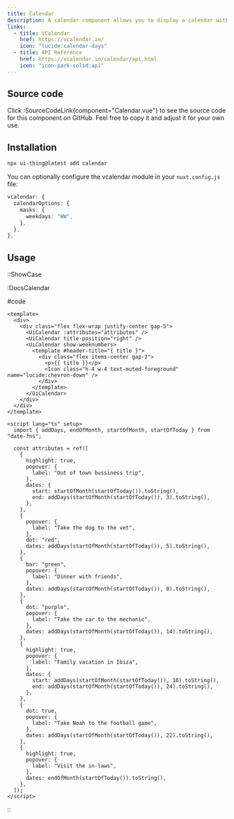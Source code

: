 ```yaml
---
title: Calendar
description: A calendar component allows you to display a calendar with events.
links:
  - title: VCalendar
    href: https://vcalendar.io/
    icon: "lucide:calendar-days"
  - title: API Reference
    href: https://vcalendar.io/calendar/api.html
    icon: "icon-park-solid:api"
---
```


## Source code

Click :SourceCodeLink{component="Calendar.vue"} to see the source code for this component on GitHub. Feel free to copy it and adjust it for your own use.

## Installation

```bash
npx ui-thing@latest add calendar
```

You can optionally configure the vcalendar module in your `nuxt.config.js` file:

```ts
vcalendar: {
  calendarOptions: {
    masks: {
      weekdays: "WW",
    },
  },
},
```

## Usage

::ShowCase

:DocsCalendar

#code

<!-- automd:file src="../../app/components/content/Docs/DocsCalendar.vue" code lang="vue" -->

```vue [DocsCalendar.vue]
<template>
  <div>
    <div class="flex flex-wrap justify-center gap-5">
      <UiCalendar :attributes="attributes" />
      <UiCalendar title-position="right" />
      <UiCalendar show-weeknumbers>
        <template #header-title="{ title }">
          <div class="flex items-center gap-2">
            <p>{{ title }}</p>
            <Icon class="h-4 w-4 text-muted-foreground" name="lucide:chevron-down" />
          </div>
        </template>
      </UiCalendar>
    </div>
  </div>
</template>

<script lang="ts" setup>
  import { addDays, endOfMonth, startOfMonth, startOfToday } from "date-fns";

  const attributes = ref([
    {
      highlight: true,
      popover: {
        label: "Out of town bussiness trip",
      },
      dates: {
        start: startOfMonth(startOfToday()).toString(),
        end: addDays(startOfMonth(startOfToday()), 3).toString(),
      },
    },
    {
      popover: {
        label: "Take the dog to the vet",
      },
      dot: "red",
      dates: addDays(startOfMonth(startOfToday()), 5).toString(),
    },
    {
      bar: "green",
      popover: {
        label: "Dinner with friends",
      },
      dates: addDays(startOfMonth(startOfToday()), 8).toString(),
    },
    {
      dot: "purple",
      popover: {
        label: "Take the car to the mechanic",
      },
      dates: addDays(startOfMonth(startOfToday()), 14).toString(),
    },
    {
      highlight: true,
      popover: {
        label: "Family vacation in Ibiza",
      },
      dates: {
        start: addDays(startOfMonth(startOfToday()), 16).toString(),
        end: addDays(startOfMonth(startOfToday()), 24).toString(),
      },
    },
    {
      dot: true,
      popover: {
        label: "Take Noah to the football game",
      },
      dates: addDays(startOfMonth(startOfToday()), 22).toString(),
    },
    {
      highlight: true,
      popover: {
        label: "Visit the in-laws",
      },
      dates: endOfMonth(startOfToday()).toString(),
    },
  ]);
</script>
```

<!-- /automd -->

::

